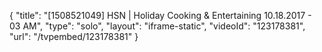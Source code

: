 {
    "title": "[1508521049] HSN | Holiday Cooking & Entertaining 10.18.2017 - 03 AM",
    "type": "solo",
    "layout": "iframe-static",
    "videoId": "123178381",
    "url": "\/tvpembed\/123178381"
}
